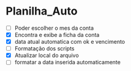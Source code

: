 # Planilha_Auto

- [ ] Poder escolher o mes da conta
- [x] Encontra e exibe a ficha da conta
- [x] data atual automatica com ok e vencimento
- [ ] Formatação dos scripts
- [x] Atualizar local do arquivo
- [ ] formatar a data inserida automaticamente
